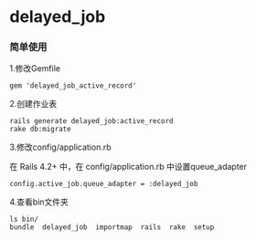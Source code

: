# delayed_job

### 简单使用

1.修改Gemfile

```
gem 'delayed_job_active_record'
```

2.创建作业表

```
rails generate delayed_job:active_record
rake db:migrate
```

3.修改config/application.rb

在 Rails 4.2+ 中，在 config/application.rb 中设置queue_adapter

```
config.active_job.queue_adapter = :delayed_job
```

4.查看bin文件夹
```
ls bin/
bundle  delayed_job  importmap  rails  rake  setup

```
